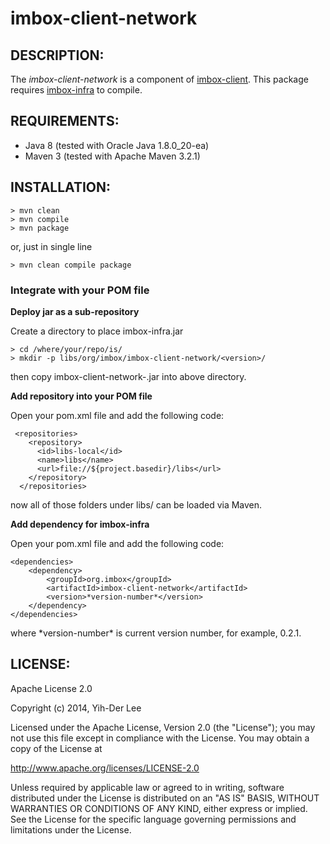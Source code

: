 # imbox-client-network

## DESCRIPTION:

The *imbox-client-network* is a component of [imbox-client](https://github.com/jaiyalas/imbox-client). This package requires [imbox-infra](https://github.com/jaiyalas/imbox-infra) to compile.

## REQUIREMENTS:

* Java 8 (tested with Oracle Java 1.8.0_20-ea) 
* Maven 3 (tested with Apache Maven 3.2.1)

## INSTALLATION:

    > mvn clean
    > mvn compile
    > mvn package
    
or, just in single line

    > mvn clean compile package

### Integrate with your POM file

**Deploy jar as a sub-repository**

Create a directory to place imbox-infra.jar

    > cd /where/your/repo/is/
    > mkdir -p libs/org/imbox/imbox-client-network/<version>/

then copy imbox-client-network-<version>.jar into above directory.

**Add repository into your POM file**

Open your pom.xml file and add the following code:

	 <repositories>
	    <repository>
	      <id>libs-local</id>
	      <name>libs</name>
	      <url>file://${project.basedir}/libs</url>
	    </repository>
	  </repositories>
	  
now all of those folders under libs/ can be loaded via Maven.

**Add dependency for imbox-infra**

Open your pom.xml file and add the following code:

    <dependencies>
        <dependency>
            <groupId>org.imbox</groupId>
            <artifactId>imbox-client-network</artifactId>
            <version>*version-number*</version>
        </dependency>
    </dependencies>

where \*version-number\* is current version number, for example, 0.2.1.

## LICENSE:

Apache License 2.0

Copyright (c) 2014, Yih-Der Lee

Licensed under the Apache License, Version 2.0 (the "License");
you may not use this file except in compliance with the License.
You may obtain a copy of the License at

<http://www.apache.org/licenses/LICENSE-2.0>

Unless required by applicable law or agreed to in writing, software
distributed under the License is distributed on an "AS IS" BASIS,
WITHOUT WARRANTIES OR CONDITIONS OF ANY KIND, either express or implied.
See the License for the specific language governing permissions and
limitations under the License.    